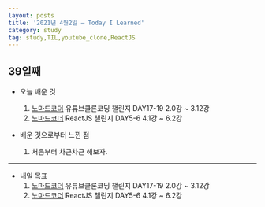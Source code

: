 ```yaml
---
layout: posts
title: '2021년 4월2일 — Today I Learned'
category: study
tag: study,TIL,youtube_clone,ReactJS
---
```


## 39일째

- 오늘 배운 것
  1. [노마드코더][1] 유튜브클론코딩 챌린지 DAY17-19 2.0강 ~ 3.12강
  2. [노마드코더][1] ReactJS 챌린지 DAY5-6 4.1강 ~ 6.2강

- 배운 것으로부터 느낀 점
  1. 처음부터 차근차근 해보자.

---

- 내일 목표
  1. [노마드코더][1] 유튜브클론코딩 챌린지 DAY17-19 2.0강 ~ 3.12강
  2. [노마드코더][1] ReactJS 챌린지 DAY5-6 4.1강 ~ 6.2강

[1]: https://nomadcoders.co/ '노마드코더'
